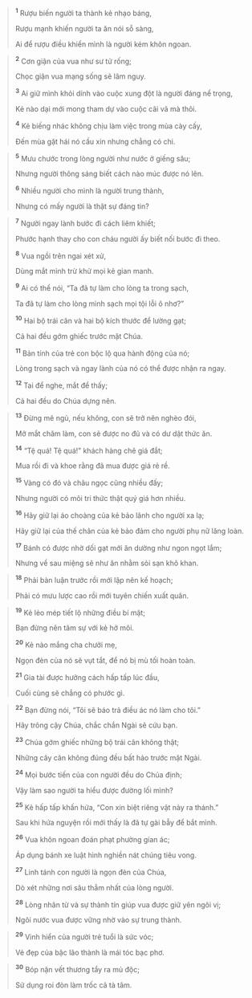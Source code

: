 
> <sup><b>1</b></sup> Rượu biến người ta thành kẻ nhạo báng,
> 
> Rượu mạnh khiến người ta ăn nói sỗ sàng,
> 
> Ai để rượu điều khiển mình là người kém khôn ngoan.
>


> <sup><b>2</b></sup> Cơn giận của vua như sư tử rống;
> 
> Chọc giận vua mạng sống sẽ lâm nguy.
> 
> <sup><b>3</b></sup> Ai giữ mình khỏi dính vào cuộc xung đột là người đáng nể trọng,
> 
> Kẻ nào dại mới mong tham dự vào cuộc cãi vã mà thôi.
> 
> <sup><b>4</b></sup> Kẻ biếng nhác không chịu làm việc trong mùa cày cấy,
> 
> Đến mùa gặt hái nó cầu xin nhưng chẳng có chi.
>


> <sup><b>5</b></sup> Mưu chước trong lòng người như nước ở giếng sâu;
> 
> Nhưng người thông sáng biết cách nào múc được nó lên.
> 
> <sup><b>6</b></sup> Nhiều người cho mình là người trung thành,
> 
> Nhưng có mấy người là thật sự đáng tin?
>


> <sup><b>7</b></sup> Người ngay lành bước đi cách liêm khiết;
> 
> Phước hạnh thay cho con cháu người ấy biết nối bước đi theo.
> 
> <sup><b>8</b></sup> Vua ngồi trên ngai xét xử,
> 
> Dùng mắt mình trừ khử mọi kẻ gian manh.
> 
> <sup><b>9</b></sup> Ai có thể nói, “Ta đã tự làm cho lòng ta trong sạch,
> 
> Ta đã tự làm cho lòng mình sạch mọi tội lỗi ô nhơ?”
> 
> <sup><b>10</b></sup> Hai bộ trái cân và hai bộ kích thước để lường gạt;
> 
> Cả hai đều gớm ghiếc trước mặt Chúa.
> 
> <sup><b>11</b></sup> Bản tính của trẻ con bộc lộ qua hành động của nó;
> 
> Lòng trong sạch và ngay lành của nó có thể được nhận ra ngay.
> 
> <sup><b>12</b></sup> Tai để nghe, mắt để thấy;
> 
> Cả hai đều do Chúa dựng nên.
>


> <sup><b>13</b></sup> Ðừng mê ngủ, nếu không, con sẽ trở nên nghèo đói,
> 
> Mở mắt chăm làm, con sẽ được no đủ và có dư dật thức ăn.
> 
> <sup><b>14</b></sup> “Tệ quá! Tệ quá!” khách hàng chê giá đắt;
> 
> Mua rồi đi và khoe rằng đã mua được giá rẻ rề.
> 
> <sup><b>15</b></sup> Vàng có đó và châu ngọc cũng nhiều đấy;
> 
> Nhưng người có môi tri thức thật quý giá hơn nhiều.
> 
> <sup><b>16</b></sup> Hãy giữ lại áo choàng của kẻ bảo lãnh cho người xa lạ;
> 
> Hãy giữ lại của thế chân của kẻ bảo đảm cho người phụ nữ lăng loàn.
> 
> <sup><b>17</b></sup> Bánh có được nhờ dối gạt mới ăn dường như ngon ngọt lắm;
> 
> Nhưng về sau miệng sẽ như ăn nhằm sỏi sạn khô khan.
>


> <sup><b>18</b></sup> Phải bàn luận trước rồi mới lập nên kế hoạch;
> 
> Phải có mưu lược cao rồi mới tuyên chiến xuất quân.
>


> <sup><b>19</b></sup> Kẻ lẻo mép tiết lộ những điều bí mật;
> 
> Bạn đừng nên tâm sự với kẻ hở môi.
> 
> <sup><b>20</b></sup> Kẻ nào mắng cha chưởi mẹ,
> 
> Ngọn đèn của nó sẽ vụt tắt, để nó bị mù tối hoàn toàn.
> 
> <sup><b>21</b></sup> Gia tài được hưởng cách hấp tấp lúc đầu,
> 
> Cuối cùng sẽ chẳng có phước gì.
>


> <sup><b>22</b></sup> Bạn đừng nói, “Tôi sẽ báo trả điều ác nó làm cho tôi.”
> 
> Hãy trông cậy Chúa, chắc chắn Ngài sẽ cứu bạn.
> 
> <sup><b>23</b></sup> Chúa gớm ghiếc những bộ trái cân không thật;
> 
> Những cây cân không đúng đều bất hảo trước mặt Ngài.
> 
> <sup><b>24</b></sup> Mọi bước tiến của con người đều do Chúa định;
> 
> Vậy làm sao người ta hiểu được đường lối mình?
> 
> <sup><b>25</b></sup> Kẻ hấp tấp khấn hứa, “Con xin biệt riêng vật này ra thánh.”
> 
> Sau khi hứa nguyện rồi mới thấy là đã tự gài bẫy để bắt mình.
> 
> <sup><b>26</b></sup> Vua khôn ngoan đoán phạt phường gian ác;
> 
> Áp dụng bánh xe luật hình nghiền nát chúng tiêu vong.
> 
> <sup><b>27</b></sup> Linh tánh con người là ngọn đèn của Chúa,
> 
> Dò xét những nơi sâu thẳm nhất của lòng người.
> 
> <sup><b>28</b></sup> Lòng nhân từ và sự thành tín giúp vua được giữ yên ngôi vị;
> 
> Ngôi nước vua được vững nhờ vào sự trung thành.
>


> <sup><b>29</b></sup> Vinh hiển của người trẻ tuổi là sức vóc;
> 
> Vẻ đẹp của bậc lão thành là mái tóc bạc phơ.
>


> <sup><b>30</b></sup> Bóp nặn vết thương tẩy ra mủ độc;
> 
> Sử dụng roi đòn làm trốc cả tà tâm.
>


